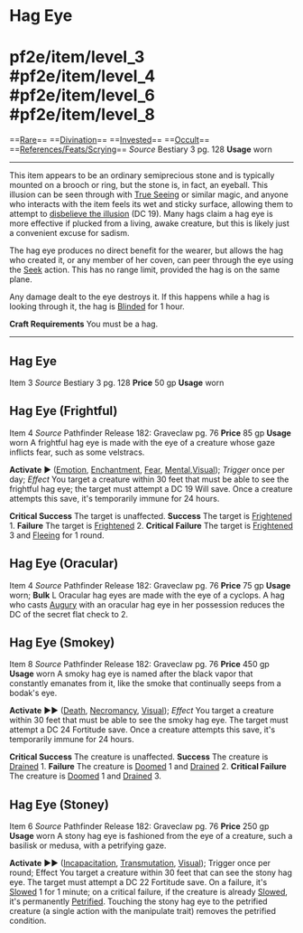 # Hag Eye

# pf2e/item/level_3 #pf2e/item/level_4 #pf2e/item/level_6 #pf2e/item/level_8
==[Rare](../../../Traits/Rare.md)== ==[Divination](../../../Traits/Divination.md)== ==[Invested](../../../Traits/Invested.md)== ==[Occult](../../../Traits/Occult.md)== ==[References/Feats/Scrying](References/Feats/Scrying)==
*Source* Bestiary 3 pg. 128
**Usage** worn

---
This item appears to be an ordinary semiprecious stone and is typically mounted on a brooch or ring, but the stone is, in fact, an eyeball. This illusion can be seen through with [True Seeing](True%20Seeing.md) or similar magic, and anyone who interacts with the item feels its wet and sticky surface, allowing them to attempt to [disbelieve the illusion](../../../Rules/Disbelieving%20an%20Illusion.md) (DC 19). Many hags claim a hag eye is more effective if plucked from a living, awake creature, but this is likely just a convenient excuse for sadism.

The hag eye produces no direct benefit for the wearer, but allows the hag who created it, or any member of her coven, can peer through the eye using the [Seek](../../../Rules/Actions/Seek.md) action. This has no range limit, provided the hag is on the same plane.

Any damage dealt to the eye destroys it. If this happens while a hag is looking through it, the hag is [Blinded](../../../Conditions/Blinded.md) for 1 hour.

**Craft Requirements** You must be a hag.

---

## Hag Eye

Item 3
*Source* Bestiary 3 pg. 128
**Price** 50 gp
**Usage** worn

## Hag Eye (Frightful)

Item 4
*Source* Pathfinder Release 182: Graveclaw pg. 76
**Price** 85 gp
**Usage** worn
A frightful hag eye is made with the eye of a creature whose gaze inflicts fear, such as some velstracs.

**Activate** ► ([Emotion](../../../Traits/Emotion.md), [Enchantment](../../../Traits/Enchantment.md), [Fear](Fear.md), [Mental](../../../Traits/Mental.md),[Visual](../../../Traits/Visual.md)); *Trigger* once per day; *Effect* You target a creature within 30 feet that must be able to see the frightful hag eye; the target must attempt a DC 19 Will save. Once a creature attempts this save, it's temporarily immune for 24 hours.

**Critical Success** The target is unaffected.
**Success** The target is [Frightened](../../../Conditions/Frightened.md) 1.
**Failure** The target is [Frightened](../../../Conditions/Frightened.md) 2.
**Critical Failure** The target is [Frightened](../../../Conditions/Frightened.md) 3 and [Fleeing](../../../Conditions/Fleeing.md) for 1 round.

## Hag Eye (Oracular)

Item 4
*Source* Pathfinder Release 182: Graveclaw pg. 76
**Price** 75 gp
**Usage** worn; **Bulk** L
Oracular hag eyes are made with the eye of a cyclops. A hag who casts [Augury](Augury.md) with an oracular hag eye in her possession reduces the DC of the secret flat check to 2.

## Hag Eye (Smokey)

Item 8
*Source* Pathfinder Release 182: Graveclaw pg. 76
**Price** 450 gp
**Usage** worn
A smoky hag eye is named after the black vapor that constantly emanates from it, like the smoke that continually seeps from a bodak's eye.

**Activate** ►► ([Death](../../../Traits/Death.md), [Necromancy](../../../Traits/Necromancy.md), [Visual](../../../Traits/Visual.md)); *Effect* You target a creature within 30 feet that must be able to see the smoky hag eye. The target must attempt a DC 24 Fortitude save. Once a creature attempts this save, it's temporarily immune for 24 hours.

**Critical Success** The creature is unaffected.
**Success** The creature is [Drained](../../../Conditions/Drained.md) 1.
**Failure** The creature is [Doomed](../../../Conditions/Doomed.md) 1 and [Drained](../../../Conditions/Drained.md) 2.
**Critical Failure** The creature is [Doomed](../../../Conditions/Doomed.md) 1 and [Drained](../../../Conditions/Drained.md) 3.

## Hag Eye (Stoney)

Item 6
*Source* Pathfinder Release 182: Graveclaw pg. 76
**Price** 250 gp
**Usage** worn
A stony hag eye is fashioned from the eye of a creature, such a basilisk or medusa, with a petrifying gaze.

**Activate** ►► ([Incapacitation](../../../Traits/Incapacitation.md), [Transmutation](../../../Traits/Transmutation.md), [Visual](../../../Traits/Visual.md)); Trigger once per round; Effect You target a creature within 30 feet that can see the stony hag eye. The target must attempt a DC 22 Fortitude save. On a failure, it's [Slowed](../../../Conditions/Slowed.md) 1 for 1 minute; on a critical failure, if the creature is already [Slowed](../../../Conditions/Slowed.md), it's permanently [Petrified](../../../Conditions/Petrified.md). Touching the stony hag eye to the petrified creature (a single action with the manipulate trait) removes the petrified condition.

